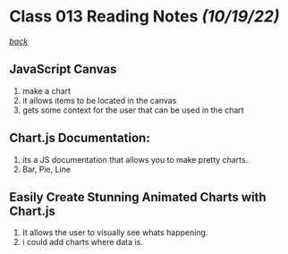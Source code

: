 # Class 013 Reading Notes *(10/19/22)*

[*back*](../README.md)

## JavaScript Canvas

1. make a chart
2. it allows items to be located in the canvas
3. gets some context for the user that can be used in the chart

## Chart.js Documentation:

1. its a JS documentation that allows you to make pretty charts.
2. Bar, Pie, Line

## Easily Create Stunning Animated Charts with Chart.js

1. It allows the user to visually see whats happening.
2. i could add charts where data is.
